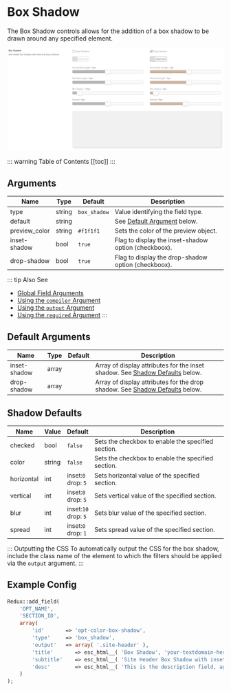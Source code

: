 # Box Shadow

The Box Shadow controls allows for the addition of a box shadow to be drawn around any specified element.

<span style="display:block;text-align:center">![](./img/box-shadow.png)</span>

::: warning Table of Contents
[[toc]]
:::

## Arguments
|Name|Type|Default|Description|
|--- |--- |--- |--- |
|type|string|`box_shadow`|Value identifying the field type.|
|default|string| |See [Default Argument](#default-argument) below.|
|preview_color|string|`#f1f1f1`|Sets the color of the preview object.|
|inset-shadow|bool|`true`|Flag to display the inset-shadow option (checkboox).|
|drop-shadow|bool|`true`|Flag to display the drop-shadow option (checkboox).|

::: tip Also See
- [Global Field Arguments](../configuration/fields/arguments.md)
- [Using the `compiler` Argument](../configuration/fields/compiler.md)
- [Using the `output` Argument](../configuration/fields/output.md)
- [Using the `required` Argument](../configuration/fields/required.md)
:::

## Default Arguments
|Name|Type|Default|Description|
|--- |--- |--- |--- |
|inset-shadow|array| |Array of display attributes for the inset shadow.  See [Shadow Defaults](#shadow-defaults) below.|
|drop-shadow|array| |Array of display attributes for the drop shadow.  See [Shadow Defaults](#shadow-defaults) below.|

## Shadow Defaults
|Name|Value|Default|Description|
|--- |--- |--- |--- |
|checked|bool|`false`|Sets the checkbox to enable the specified section.|
|color|string|`false`|Sets the checkbox to enable the specified section.|
|horizontal|int|inset:`0`<br>drop: `5`|Sets horizontal value of the specified section.|
|vertical|int|inset:`0`<br>drop: `5`|Sets vertical value of the specified section.|
|blur|int|inset:`10`<br>drop: `5`|Sets blur value of the specified section.|
|spread|int|inset:`0`<br>drop: `1`|Sets spread value of the specified section.|

::: Outputting the CSS
To automatically output the CSS for the box shadow, include the class name of the element to which the filters should be applied via the `output` argument.
:::

## Example Config
```php
Redux::add_field( 
    'OPT_NAME', 
    'SECTION_ID', 
    array(
        'id'       => 'opt-color-box-shadow',
        'type'     => 'box_shadow',
        'output'   => array( '.site-header' ),
        'title'       => esc_html__( 'Box Shadow', 'your-textdomain-here' ),
        'subtitle'    => esc_html__( 'Site Header Box Shadow with inset and drop shadows.', 'your-textdomain-here' ),
        'desc'        => esc_html__( 'This is the description field, again good for additional info.', 'your-textdomain-here' ),
    ) 
);
```
